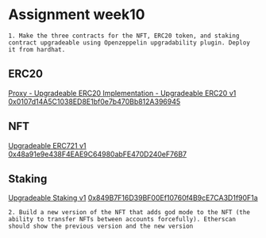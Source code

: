 # Assignment week10

    1. Make the three contracts for the NFT, ERC20 token, and staking contract upgradeable using Openzeppelin upgradability plugin. Deploy it from hardhat. 

## ERC20
[Proxy - Upgradeable ERC20 ](https://mumbai.polygonscan.com/address/0x0107d14a5c1038ed8e1bf0e7b470bb812a396945#code)
[Implementation - Upgradeable ERC20 v1](./contracts/UpgradeableERC20.sol)
[0x0107d14A5C1038ED8E1bf0e7b470Bb812A396945](https://mumbai.polygonscan.com/address/0x80433a85A31fF3A7693566A859aFe799522875c6#code)

## NFT
[Upgradeable ERC721 v1](./contracts/UpgradeableNFT.sol)
[0x48a91e9e438F4EAE9C64980abFE470D240eF76B7](https://mumbai.polygonscan.com/address/0x93720C489f926a757C41b8F3AC7c85e404BFd3f5#code)

## Staking
[Upgradeable Staking v1](./contracts/UpgradeableStaking.sol)
[0x849B7F16D39BF00Ef10760f4B9cE7CA3D1f90F1a](https://mumbai.polygonscan.com/address/0xdB6Ef0C7b10673F41Dc178d4CC68a0AeAc282Aa1#code)

    2. Build a new version of the NFT that adds god mode to the NFT (the ability to transfer NFTs between accounts forcefully). Etherscan should show the previous version and the new version